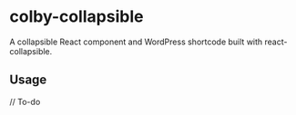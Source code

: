 # colby-collapsible

A collapsible React component and WordPress shortcode built with react-collapsible.

## Usage
// To-do
